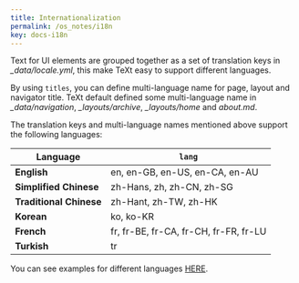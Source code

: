 ```yaml
---
title: Internationalization
permalink: /os_notes/i18n
key: docs-i18n
---
```


Text for UI elements are grouped together as a set of translation keys in *_data/locale.yml*, this make TeXt easy to support different languages.

By using `titles`, you can define multi-language name for page, layout and navigator title. TeXt default defined some multi-language name in *_data/navigation*, *_layouts/archive*, *_layouts/home* and *about.md*.

<!-- more -->

The translation keys and multi-language names mentioned above support the following languages:
<!-- @start locale config -->

| Language                | `lang` |
| ---                     | ---    |
| **English**             | en, en-GB, en-US, en-CA, en-AU |
| **Simplified Chinese**  | zh-Hans, zh, zh-CN, zh-SG |
| **Traditional Chinese** | zh-Hant, zh-TW, zh-HK |
| **Korean**              | ko, ko-KR |
| **French**              | fr, fr-BE, fr-CA, fr-CH, fr-FR, fr-LU |
| **Turkish**             | tr |

<!-- @end locale config -->
You can see examples for different languages [HERE](https://tianqi.name/jekyll-TeXt-theme/samples.html#languages).
